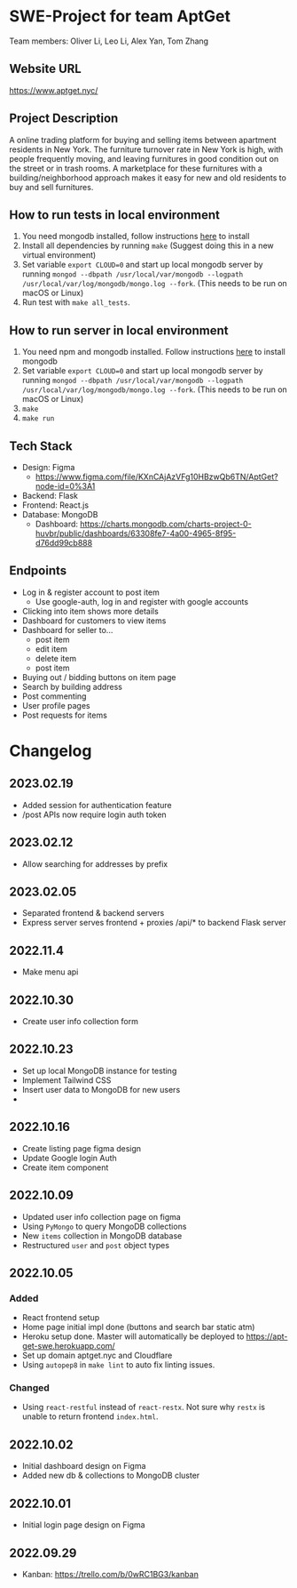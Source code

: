 # SWE-Project for team AptGet

Team members: Oliver Li, Leo Li, Alex Yan, Tom Zhang

## Website URL
<https://www.aptget.nyc/>

## Project Description

A online trading platform for buying and selling items between apartment residents in New York. The furniture turnover rate in New York is high, with people frequently moving, and leaving furnitures in good condition out on the street or in trash rooms. A marketplace for these furnitures with a building/neighborhood approach makes it easy for new and old residents to buy and sell furnitures.

## How to run tests in local environment

1. You need mongodb installed, follow instructions [here](db/SETUP.md) to install
2. Install all dependencies by running `make` (Suggest doing this in a new virtual environment)
3. Set variable `export CLOUD=0` and start up local mongodb server by running `mongod --dbpath /usr/local/var/mongodb --logpath /usr/local/var/log/mongodb/mongo.log --fork`. (This needs to be run on macOS or Linux)
4. Run test with `make all_tests`.

## How to run server in local environment

1. You need npm and mongodb installed. Follow instructions [here](db/SETUP.md) to install mongodb
2. Set variable `export CLOUD=0` and start up local mongodb server by running `mongod --dbpath /usr/local/var/mongodb --logpath /usr/local/var/log/mongodb/mongo.log --fork`. (This needs to be run on macOS or Linux)
3. `make`
4. `make run`

## Tech Stack

- Design: Figma
  - <https://www.figma.com/file/KXnCAjAzVFg10HBzwQb6TN/AptGet?node-id=0%3A1>
- Backend: Flask
- Frontend: React.js
- Database: MongoDB
  - Dashboard: <https://charts.mongodb.com/charts-project-0-huvbr/public/dashboards/63308fe7-4a00-4965-8f95-d76dd99cb888>

## Endpoints

- Log in & register account to post item
  - Use google-auth, log in and register with google accounts
- Clicking into item shows more details
- Dashboard for customers to view items
- Dashboard for seller to...
  - post item
  - edit item
  - delete item
  - post item
- Buying out / bidding buttons on item page
- Search by building address
- Post commenting
- User profile pages
- Post requests for items

# Changelog

## 2023.02.19

- Added session for authentication feature
- /post APIs now require login auth token

## 2023.02.12

- Allow searching for addresses by prefix

## 2023.02.05

- Separated frontend & backend servers
- Express server serves frontend + proxies /api/* to backend Flask server

## 2022.11.4

- Make menu api

## 2022.10.30

- Create user info collection form

## 2022.10.23

- Set up local MongoDB instance for testing
- Implement Tailwind CSS
- Insert user data to MongoDB for new users
-

## 2022.10.16

- Create listing page figma design
- Update Google login Auth
- Create item component

## 2022.10.09

- Updated user info collection page on figma
- Using `PyMongo` to query MongoDB collections
- New `items` collection in MongoDB database
- Restructured `user` and `post` object types

## 2022.10.05

### Added

- React frontend setup
- Home page initial impl done (buttons and search bar static atm)
- Heroku setup done. Master will automatically be deployed to <https://apt-get-swe.herokuapp.com/>
- Set up domain aptget.nyc and Cloudflare
- Using `autopep8` in `make lint` to auto fix linting issues.
  
### Changed

- Using `react-restful` instead of `react-restx`. Not sure why `restx` is unable to return frontend `index.html`.

## 2022.10.02

- Initial dashboard design on Figma
- Added new db & collections to MongoDB cluster

## 2022.10.01

- Initial login page design on Figma

## 2022.09.29

- Kanban: <https://trello.com/b/0wRC1BG3/kanban>
